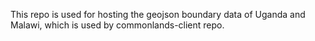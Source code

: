 This repo is used for hosting the geojson boundary data of Uganda and Malawi, which is used by commonlands-client repo.

